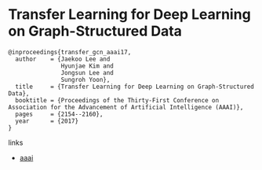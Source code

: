 # Transfer Learning for Deep Learning on Graph-Structured Data
```
@inproceedings{transfer_gcn_aaai17,
  author    = {Jaekoo Lee and
               Hyunjae Kim and
               Jongsun Lee and
               Sungroh Yoon},
  title     = {Transfer Learning for Deep Learning on Graph-Structured Data},
  booktitle = {Proceedings of the Thirty-First Conference on Association for the Advancement of Artificial Intelligence (AAAI)},
  pages     = {2154--2160},
  year      = {2017}
}
```

links
- [aaai](https://aaai.org/ocs/index.php/AAAI/AAAI17/paper/view/14803)
